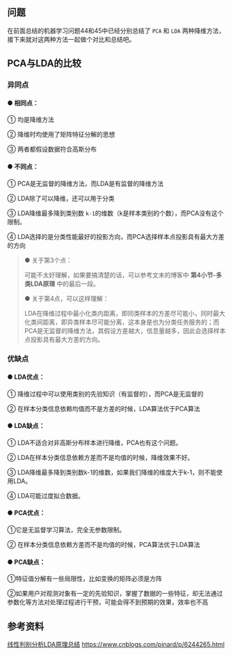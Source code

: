 ## 问题

在前面总结的机器学习问题44和45中已经分别总结了 `PCA` 和 `LDA` 两种降维方法，接下来就对这两种方法一起做个对比和总结吧。

## PCA与LDA的比较

### 异同点

#### ● 相同点：

① 均是降维方法

② 降维时均使用了矩阵特征分解的思想

③ 两者都假设数据符合高斯分布

#### ● 不同点：

① PCA是无监督的降维方法，而LDA是有监督的降维方法

② LDA除了可以降维，还可以用于分类

③ LDA降维最多降到类别数 `k-1`的维数（k是样本类别的个数），而PCA没有这个限制。

④ LDA选择的是分类性能最好的投影方向，而PCA选择样本点投影具有最大方差的方向

> ● 关于第3个点：
>
> 可能不太好理解，如果要搞清楚的话，可以参考文末的博客中 **第4小节-多类LDA原理** 中的最后一段。
>
> ● 关于第4点，可以这样理解：
>
> LDA在降维过程中最小化类内距离，即同类样本的方差尽可能小，同时最大化类间距离，即异类样本尽可能分离，这本身是也为分类任务服务的；而PCA是无监督的降维方法，其假设方差越大，信息量越多，因此会选择样本点投影具有最大方差的方向。



### 优缺点

#### ● LDA优点：

① 降维过程中可以使用类别的先验知识（有监督的），而PCA是无监督的

② 在样本分类信息依赖均值而不是方差的时候，LDA算法优于PCA算法     

#### ● LDA缺点：

① LDA不适合对非高斯分布样本进行降维，PCA也有这个问题。

② LDA在样本分类信息依赖方差而不是均值的时候，降维效果不好。

③ LDA降维最多降到类别数k-1的维数，如果我们降维的维度大于k-1，则不能使用LDA。

④ LDA可能过度拟合数据。



#### ● PCA优点：

①它是无监督学习算法，完全无参数限制。

② 在样本分类信息依赖方差而不是均值的时候，PCA算法优于LDA算法     

#### ● PCA缺点：

①特征值分解有一些局限性，比如变换的矩阵必须是方阵

②如果用户对观测对象有一定的先验知识，掌握了数据的一些特征，却无法通过参数化等方法对处理过程进行干预，可能会得不到预期的效果，效率也不高



## 参考资料

[线性判别分析LDA原理总结](https://www.cnblogs.com/pinard/p/6244265.html) https://www.cnblogs.com/pinard/p/6244265.html